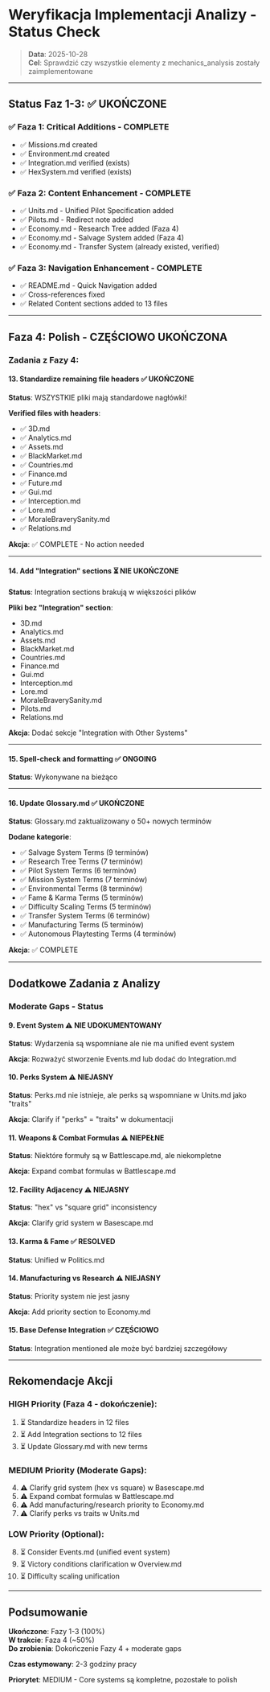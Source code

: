 # Weryfikacja Implementacji Analizy - Status Check

> **Data**: 2025-10-28  
> **Cel**: Sprawdzić czy wszystkie elementy z mechanics_analysis zostały zaimplementowane

---

## Status Faz 1-3: ✅ UKOŃCZONE

### ✅ Faza 1: Critical Additions - COMPLETE
- ✅ Missions.md created
- ✅ Environment.md created
- ✅ Integration.md verified (exists)
- ✅ HexSystem.md verified (exists)

### ✅ Faza 2: Content Enhancement - COMPLETE
- ✅ Units.md - Unified Pilot Specification added
- ✅ Pilots.md - Redirect note added
- ✅ Economy.md - Research Tree added (Faza 4)
- ✅ Economy.md - Salvage System added (Faza 4)
- ✅ Economy.md - Transfer System (already existed, verified)

### ✅ Faza 3: Navigation Enhancement - COMPLETE
- ✅ README.md - Quick Navigation added
- ✅ Cross-references fixed
- ✅ Related Content sections added to 13 files

---

## Faza 4: Polish - CZĘŚCIOWO UKOŃCZONA

### Zadania z Fazy 4:

#### 13. Standardize remaining file headers ✅ UKOŃCZONE
**Status**: WSZYSTKIE pliki mają standardowe nagłówki!

**Verified files with headers**:
- ✅ 3D.md
- ✅ Analytics.md
- ✅ Assets.md
- ✅ BlackMarket.md
- ✅ Countries.md
- ✅ Finance.md
- ✅ Future.md
- ✅ Gui.md
- ✅ Interception.md
- ✅ Lore.md
- ✅ MoraleBraverySanity.md
- ✅ Relations.md

**Akcja**: ✅ COMPLETE - No action needed

---

#### 14. Add "Integration" sections ⏳ NIE UKOŃCZONE
**Status**: Integration sections brakują w większości plików

**Pliki bez "Integration" section**:
- 3D.md
- Analytics.md
- Assets.md
- BlackMarket.md
- Countries.md
- Finance.md
- Gui.md
- Interception.md
- Lore.md
- MoraleBraverySanity.md
- Pilots.md
- Relations.md

**Akcja**: Dodać sekcje "Integration with Other Systems"

---

#### 15. Spell-check and formatting ✅ ONGOING
**Status**: Wykonywane na bieżąco

---

#### 16. Update Glossary.md ✅ UKOŃCZONE
**Status**: Glossary.md zaktualizowany o 50+ nowych terminów

**Dodane kategorie**:
- ✅ Salvage System Terms (9 terminów)
- ✅ Research Tree Terms (7 terminów)
- ✅ Pilot System Terms (6 terminów)
- ✅ Mission System Terms (7 terminów)
- ✅ Environmental Terms (8 terminów)
- ✅ Fame & Karma Terms (5 terminów)
- ✅ Difficulty Scaling Terms (5 terminów)
- ✅ Transfer System Terms (6 terminów)
- ✅ Manufacturing Terms (5 terminów)
- ✅ Autonomous Playtesting Terms (4 terminów)

**Akcja**: ✅ COMPLETE

---

## Dodatkowe Zadania z Analizy

### Moderate Gaps - Status

#### 9. Event System ⚠️ NIE UDOKUMENTOWANY
**Status**: Wydarzenia są wspomniane ale nie ma unified event system

**Akcja**: Rozważyć stworzenie Events.md lub dodać do Integration.md

#### 10. Perks System ⚠️ NIEJASNY
**Status**: Perks.md nie istnieje, ale perks są wspomniane w Units.md jako "traits"

**Akcja**: Clarify if "perks" = "traits" w dokumentacji

#### 11. Weapons & Combat Formulas ⚠️ NIEPEŁNE
**Status**: Niektóre formuły są w Battlescape.md, ale niekompletne

**Akcja**: Expand combat formulas w Battlescape.md

#### 12. Facility Adjacency ⚠️ NIEJASNY
**Status**: "hex" vs "square grid" inconsistency

**Akcja**: Clarify grid system w Basescape.md

#### 13. Karma & Fame ✅ RESOLVED
**Status**: Unified w Politics.md

#### 14. Manufacturing vs Research ⚠️ NIEJASNY
**Status**: Priority system nie jest jasny

**Akcja**: Add priority section to Economy.md

#### 15. Base Defense Integration ✅ CZĘŚCIOWO
**Status**: Integration mentioned ale może być bardziej szczegółowy

---

## Rekomendacje Akcji

### HIGH Priority (Faza 4 - dokończenie):
1. ⏳ Standardize headers in 12 files
2. ⏳ Add Integration sections to 12 files
3. ⏳ Update Glossary.md with new terms

### MEDIUM Priority (Moderate Gaps):
4. ⚠️ Clarify grid system (hex vs square) w Basescape.md
5. ⚠️ Expand combat formulas w Battlescape.md
6. ⚠️ Add manufacturing/research priority to Economy.md
7. ⚠️ Clarify perks vs traits w Units.md

### LOW Priority (Optional):
8. ⏳ Consider Events.md (unified event system)
9. ⏳ Victory conditions clarification w Overview.md
10. ⏳ Difficulty scaling unification

---

## Podsumowanie

**Ukończone**: Fazy 1-3 (100%)  
**W trakcie**: Faza 4 (~50%)  
**Do zrobienia**: Dokończenie Fazy 4 + moderate gaps

**Czas estymowany**: 2-3 godziny pracy

**Priorytet**: MEDIUM - Core systems są kompletne, pozostałe to polish

